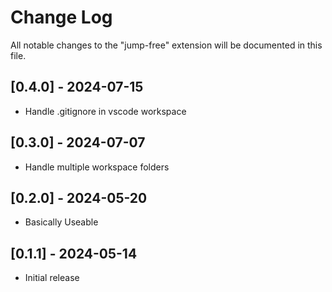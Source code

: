 # Change Log

All notable changes to the "jump-free" extension will be documented in this file.

## [0.4.0] - 2024-07-15

- Handle .gitignore in vscode workspace

## [0.3.0] - 2024-07-07

- Handle multiple workspace folders

## [0.2.0] - 2024-05-20

- Basically Useable

## [0.1.1] - 2024-05-14

- Initial release
